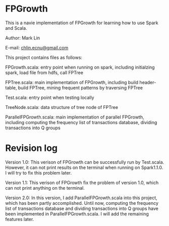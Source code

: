 FPGrowth
========

This is a navie implementation of FPGrowth for learning how to use Spark and Scala. 

Author: Mark Lin

E-mail: chlin.ecnu@gmail.com


This project contains files as follows:

FPGrowth.scala: entry point when running on spark, including initialzing spark, load file from hdfs, call FPTree

FPTree.scala: main implementation of FPGrowth, including build header-table, build FPTree, mining frequent patterns by traversing FPTree

Test.scala: entry point when testing locally

TreeNode.scala: data structure of tree node of FPTree

ParallelFPGrowth.scala: main implementation of parallel FPGrowth, including computing the frequency list of transactions database, dividing
transactions into Q groups


Revision log
========
Version 1.0:
This verison of FPGrowth can be successfully run by Test.scala. However, it can not print results on the terminal when running on Spark1.1.0. I will try to fix this problem later.

Version 1.1:
This verison of FPGrowth fix the problem of version 1.0, which can not print anything on the terminal.

Version 2.0:
In this version, I add ParallelFPGrowth.scala into this project, which has been partly accomplished. Until now, computing the frequency list of transactions database and dividing
transactions into Q groups have been implemented in ParallelFPGrowth.scala. I will add the remaining features later.
